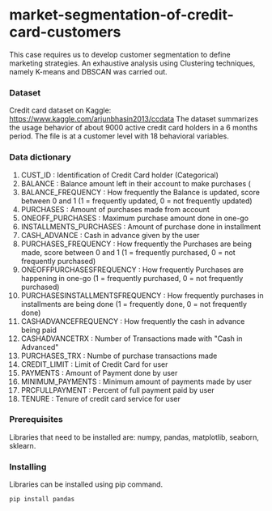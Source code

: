 # market-segmentation-of-credit-card-customers
This case requires us to develop customer segmentation to define marketing strategies. An exhaustive analysis using Clustering techniques, namely K-means and DBSCAN was carried out.

### Dataset
Credit card dataset on Kaggle: https://www.kaggle.com/arjunbhasin2013/ccdata
The dataset summarizes the usage behavior of about 9000 active credit card holders in a 6 months period. The file is at a customer level with 18 behavioral variables.

### Data dictionary
1.  CUST_ID : Identification of Credit Card holder (Categorical)
2.  BALANCE : Balance amount left in their account to make purchases (
3.  BALANCE_FREQUENCY : How frequently the Balance is updated, score between 0 and 1 (1 = frequently updated, 0 = not frequently updated)
4.  PURCHASES : Amount of purchases made from account
5.  ONEOFF_PURCHASES : Maximum purchase amount done in one-go
6.  INSTALLMENTS_PURCHASES : Amount of purchase done in installment
7.  CASH_ADVANCE : Cash in advance given by the user
8.  PURCHASES_FREQUENCY : How frequently the Purchases are being made, score between 0 and 1 (1 = frequently purchased, 0 = not frequently purchased)
9.  ONEOFFPURCHASESFREQUENCY : How frequently Purchases are happening in one-go (1 = frequently purchased, 0 = not frequently purchased)
10. PURCHASESINSTALLMENTSFREQUENCY : How frequently purchases in installments are being done (1 = frequently done, 0 = not frequently done)
11. CASHADVANCEFREQUENCY : How frequently the cash in advance being paid
12. CASHADVANCETRX : Number of Transactions made with "Cash in Advanced"
13. PURCHASES_TRX : Numbe of purchase transactions made
14. CREDIT_LIMIT : Limit of Credit Card for user
15. PAYMENTS : Amount of Payment done by user
16. MINIMUM_PAYMENTS : Minimum amount of payments made by user
17. PRCFULLPAYMENT : Percent of full payment paid by user
18. TENURE : Tenure of credit card service for user
 
### Prerequisites
Libraries that need to be installed are: numpy, pandas, matplotlib, seaborn, sklearn.

### Installing
Libraries can be installed using pip command.
```
pip install pandas
```
